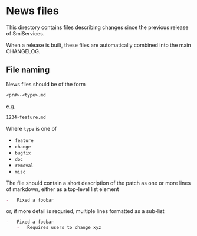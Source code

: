 # News files

This directory contains files describing changes since the previous release of SmiServices.

When a release is built, these files are automatically combined into the main CHANGELOG.

## File naming

News files should be of the form

```txt
<pr#>-<type>.md
```

e.g.

```txt
1234-feature.md
```

Where `type` is one of

-   `feature`
-   `change`
-   `bugfix`
-   `doc`
-   `removal`
-   `misc`

The file should contain a short description of the patch as one or more lines of markdown, either as a top-level list element

```md
-   Fixed a foobar
```

or, if more detail is requried, multiple lines formatted as a sub-list

```md
-   Fixed a foobar
    -   Requires users to change xyz
```
